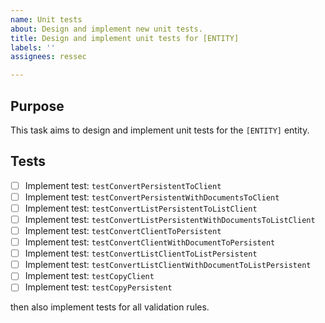 ```yaml
---
name: Unit tests
about: Design and implement new unit tests.
title: Design and implement unit tests for [ENTITY]
labels: ''
assignees: ressec

---
```


## Purpose

This task aims to design and implement unit tests for the `[ENTITY]` entity.

## Tests

- [ ] Implement test: `testConvertPersistentToClient` 
- [ ] Implement test: `testConvertPersistentWithDocumentsToClient` 
- [ ] Implement test: `testConvertListPersistentToListClient` 
- [ ] Implement test: `testConvertListPersistentWithDocumentsToListClient` 
- [ ] Implement test: `testConvertClientToPersistent` 
- [ ] Implement test: `testConvertClientWithDocumentToPersistent` 
- [ ] Implement test: `testConvertListClientToListPersistent` 
- [ ] Implement test: `testConvertListClientWithDocumentToListPersistent` 
- [ ] Implement test: `testCopyClient` 
- [ ] Implement test: `testCopyPersistent` 

then also implement tests for all validation rules.
